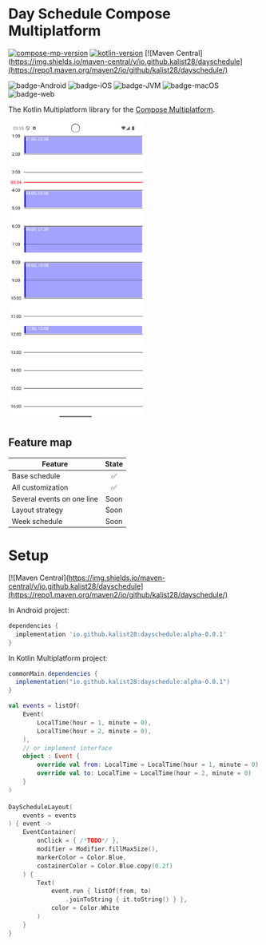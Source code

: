 # Day Schedule Compose Multiplatform

[![compose-mp-version](https://img.shields.io/badge/compose--multiplatform-1.6.11-blue)](https://github.com/JetBrains/compose-multiplatform)
[![kotlin-version](https://img.shields.io/badge/kotlin-2.0.0-blue)](https://github.com/JetBrains/kotlin)
[![Maven Central](https://img.shields.io/maven-central/v/io.github.kalist28/dayschedule](https://repo1.maven.org/maven2/io/github/kalist28/dayschedule/)

![badge-Android](https://img.shields.io/badge/Platform-Android-brightgreen)
![badge-iOS](https://img.shields.io/badge/Platform-iOS-lightgray)
![badge-JVM](https://img.shields.io/badge/Platform-JVM-orange)
![badge-macOS](https://img.shields.io/badge/Platform-macOS-purple)
![badge-web](https://img.shields.io/badge/Platform-Web-blue)

The Kotlin Multiplatform library for the [Compose Multiplatform](https://github.com/JetBrains/compose-multiplatform).

<img src="https://github.com/kalist28/MPDaySchedule/blob/main/example/screen_1.png?raw=false" height="600" />

## Feature map
| Feature                    | State |
|----------------------------|:-----:|
| Base schedule              |   ✅   |
| All customization          |   ✅   |
| Several events on one line | Soon  |
| Layout strategy            | Soon  |
| Week schedule              | Soon  |

# Setup

[![Maven Central](https://img.shields.io/maven-central/v/io.github.kalist28/dayschedule](https://repo1.maven.org/maven2/io/github/kalist28/dayschedule/)

In Android project: 

```groovy
dependencies {
  implementation 'io.github.kalist28:dayschedule:alpha-0.0.1'
}
```

In Kotlin Multiplatform project:

```groovy
commonMain.dependencies {
  implementation("io.github.kalist28:dayschedule:alpha-0.0.1")
}
```

```kotlin
val events = listOf(
    Event(
        LocalTime(hour = 1, minute = 0),
        LocalTime(hour = 2, minute = 0),
    ), 
    // or implement interface
    object : Event {
        override val from: LocalTime = LocalTime(hour = 1, minute = 0)
        override val to: LocalTime = LocalTime(hour = 2, minute = 0)
    }
)

DayScheduleLayout(
    events = events
) { event ->
    EventContainer(
        onClick = { /*TODO*/ },
        modifier = Modifier.fillMaxSize(),
        markerColor = Color.Blue,
        containerColor = Color.Blue.copy(0.2f)
    ) {
        Text(
            event.run { listOf(from, to)
                .joinToString { it.toString() } },
            color = Color.White
        )
    }
}
```
